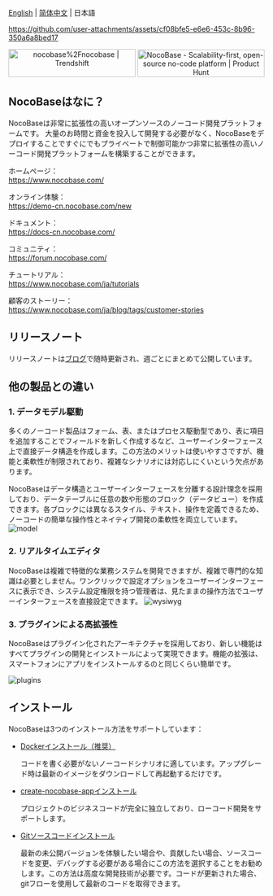 [English](./README.md) | [简体中文](./README.zh-CN.md) | 日本語

https://github.com/user-attachments/assets/cf08bfe5-e6e6-453c-8b96-350a6a8bed17

<p align="center">
<a href="https://trendshift.io/repositories/4112" target="_blank"><img src="https://trendshift.io/api/badge/repositories/4112" alt="nocobase%2Fnocobase | Trendshift" style="width: 250px; height: 55px;" width="250" height="55"/></a>
<a href="https://www.producthunt.com/posts/nocobase?embed=true&utm_source=badge-top-post-topic-badge&utm_medium=badge&utm_souce=badge-nocobase" target="_blank"><img src="https://api.producthunt.com/widgets/embed-image/v1/top-post-topic-badge.svg?post_id=456520&theme=light&period=weekly&topic_id=267" alt="NocoBase - Scalability&#0045;first&#0044;&#0032;open&#0045;source&#0032;no&#0045;code&#0032;platform | Product Hunt" style="width: 250px; height: 54px;" width="250" height="54" /></a>
</p>

## NocoBaseはなに？

NocoBaseは非常に拡張性の高いオープンソースのノーコード開発プラットフォームです。
大量のお時間と資金を投入して開発する必要がなく、NocoBaseをデプロイすることですぐにでもプライベートで制御可能かつ非常に拡張性の高いノーコード開発プラットフォームを構築することができます。

ホームページ：  
https://www.nocobase.com/

オンライン体験：  
https://demo-cn.nocobase.com/new

ドキュメント：  
https://docs-cn.nocobase.com/

コミュニティ：  
https://forum.nocobase.com/

チュートリアル：  
https://www.nocobase.com/ja/tutorials

顧客のストーリー：  
https://www.nocobase.com/ja/blog/tags/customer-stories

## リリースノート

リリースノートは[ブログ](https://www.nocobase.com/ja/blog/timeline)で随時更新され、週ごとにまとめて公開しています。

## 他の製品との違い

### 1. データモデル駆動 

多くのノーコード製品はフォーム、表、またはプロセス駆動型であり、表に項目を追加することでフィールドを新しく作成するなど、ユーザーインターフェース上で直接データ構造を作成します。この方法のメリットは使いやすさですが、機能と柔軟性が制限されており、複雑なシナリオには対応しにくいという欠点があります。

NocoBaseはデータ構造とユーザーインターフェースを分離する設計理念を採用しており、データテーブルに任意の数や形態のブロック（データビュー）を作成できます。各ブロックには異なるスタイル、テキスト、操作を定義できるため、ノーコードの簡単な操作性とネイティブ開発の柔軟性を両立しています。
![model](https://static-docs.nocobase.com/model.png)

### 2. リアルタイムエディタ
NocoBaseは複雑で特徴的な業務システムを開発できますが、複雑で専門的な知識は必要としません。ワンクリックで設定オプションをユーザーインターフェースに表示でき、システム設定権限を持つ管理者は、見たままの操作方法でユーザーインターフェースを直接設定できます。
![wysiwyg](https://static-docs.nocobase.com/wysiwyg.gif)

### 3. プラグインによる高拡張性

NocoBaseはプラグイン化されたアーキテクチャを採用しており、新しい機能はすべてプラグインの開発とインストールによって実現できます。機能の拡張は、スマートフォンにアプリをインストールするのと同じくらい簡単です。

![plugins](https://static-docs.nocobase.com/plugins.png)

## インストール

NocoBaseは3つのインストール方法をサポートしています：

- <a target="_blank" href="https://docs-cn.nocobase.com/welcome/getting-started/installation/docker-compose">Dockerインストール（推奨）</a >

   コードを書く必要がないノーコードシナリオに適しています。アップグレード時は最新のイメージをダウンロードして再起動するだけです。

- <a target="_blank" href="https://docs-cn.nocobase.com/welcome/getting-started/installation/create-nocobase-app">create-nocobase-appインストール</a >

   プロジェクトのビジネスコードが完全に独立しており、ローコード開発をサポートします。

- <a target="_blank" href="https://docs-cn.nocobase.com/welcome/getting-started/installation/git-clone">Gitソースコードインストール</a >

   最新の未公開バージョンを体験したい場合や、貢献したい場合、ソースコードを変更、デバッグする必要がある場合にこの方法を選択することをお勧めします。この方法は高度な開発技術が必要です。コードが更新された場合、gitフローを使用して最新のコードを取得できます。
